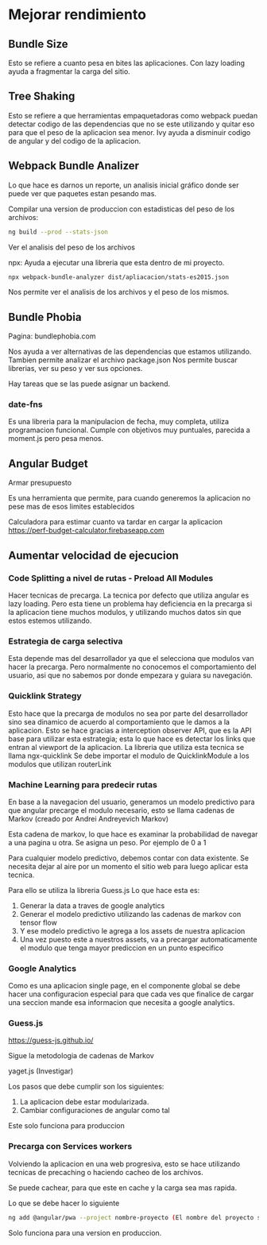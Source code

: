 # Mejorar rendimiento

## Bundle Size

Esto se refiere a cuanto pesa en bites las aplicaciones.
Con lazy loading ayuda a fragmentar la carga del sitio.

## Tree Shaking

Esto se refiere a que herramientas empaquetadoras como webpack puedan detectar codigo de las dependencias que no se este utilizando
y quitar eso para que el peso de la aplicacion sea menor.
Ivy ayuda a disminuir codigo de angular y del codigo de la aplicacion.

## Webpack Bundle Analizer

Lo que hace es darnos un reporte, un analisis inicial gráfico donde ser puede ver que paquetes estan pesando
mas.

Compilar una version de produccion con estadisticas del peso de los archivos:

```bash
ng build --prod --stats-json
```

Ver el analisis del peso de los archivos

npx: Ayuda a ejecutar una libreria que esta dentro de mi proyecto.

```bash
npx webpack-bundle-analyzer dist/apliacacion/stats-es2015.json
```

Nos permite ver el analisis de los archivos y el peso de los mismos.

## Bundle Phobia

Pagina: bundlephobia.com

Nos ayuda a ver alternativas de las dependencias que estamos utilizando.
Tambien permite analizar el archivo package.json
Nos permite buscar librerias, ver su peso y ver sus opciones.

Hay tareas que se las puede asignar un backend.

### date-fns

Es una libreria para la manipulacion de fecha, muy completa, utiliza programacion funcional. Cumple
con objetivos muy puntuales, parecida a moment.js pero pesa menos.


## Angular Budget

Armar presupuesto

Es una herramienta que permite, para cuando generemos la aplicacion no pese mas de esos limites establecidos

Calculadora para estimar cuanto va tardar en cargar la aplicacion
https://perf-budget-calculator.firebaseapp.com


## Aumentar velocidad de ejecucion

### Code Splitting a nivel de rutas - Preload All Modules

Hacer tecnicas de precarga. La tecnica por defecto que utiliza angular es lazy loading. Pero esta tiene
un problema hay deficiencia en la precarga si la aplicacion tiene muchos modulos, y utilizando muchos datos
sin que estos estemos utilizando.

### Estrategia de carga selectiva
Esta depende mas del desarrollador ya que el selecciona que modulos van hacer la precarga. Pero normalmente
no conocemos el comportamiento del usuario, asi que no sabemos por donde empezara y guiara su navegación.

### Quicklink Strategy

Esto hace que la precarga de modulos no sea por parte del desarrollador sino sea dinamico de acuerdo al
comportamiento que le damos a la aplicacion. Esto se hace gracias a interception observer API, que es la API
base para utilizar esta estrategia; esta lo que hace es detectar los links que entran al viewport de la
aplicacion.
La libreria que utiliza esta tecnica se llama ngx-quicklink
Se debe importar el modulo de QuicklinkModule a los modulos que utilizan routerLink

### Machine Learning para predecir rutas

En base a la navegacion del usuario, generamos un modelo predictivo para que angular precarge el modulo
necesario, esto se llama cadenas de Markov (creado por Andrei Andreyevich Markov)

Esta cadena de markov, lo que hace es examinar la probabilidad de navegar a una pagina u otra.
Se asigna un peso. Por ejemplo de 0 a 1

Para cualquier modelo predictivo, debemos contar con data existente. Se necesita dejar al aire por un momento
el sitio web para luego aplicar esta tecnica.

Para ello se utiliza la libreria Guess.js
Lo que hace esta es:
1) Generar la data a traves de google analytics
2) Generar el modelo predictivo utilizando las cadenas de markov con tensor flow
3) Y ese modelo predictivo le agrega a los assets de nuestra aplicacion
4) Una vez puesto este a nuestros assets, va a precargar automaticamente el modulo que tenga mayor
prediccion en un punto especifico

### Google Analytics

Como es una aplicacion single page, en el componente global se debe hacer una configuracion especial
para que cada ves que finalice de cargar una seccion mande esa informacion que necesita a google analytics.


### Guess.js
https://guess-js.github.io/

Sigue la metodologia de cadenas de Markov

yaget.js (Investigar)

Los pasos que debe cumplir son los siguientes:
1) La aplicacion debe estar modularizada.
2) Cambiar configuraciones de angular como tal

Este solo funciona para produccion

### Precarga con Services workers

Volviendo la aplicacion en una web progresiva, esto se hace utilizando tecnicas de precaching o
haciendo cacheo de los archivos.

Se puede cachear, para que este en cache y la carga sea mas rapida.

Lo que se debe hacer lo siguiente

```bash
ng add @angular/pwa --project nombre-proyecto (El nombre del proyecto se encuenta en angular.json dentro de "projects")
```

Solo funciona para una version en produccion.
